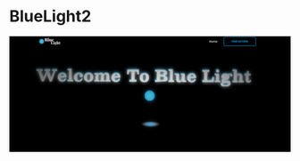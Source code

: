 # BlueLight2

<a href="https://dstorr.github.io/BlueLight2-github.io/">
  <img src="images/Blue-Light-home-page.png">
</a>
